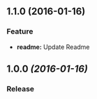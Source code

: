 <a name="1.1.0"></a>
## 1.1.0 (2016-01-16)

### Feature

* **readme:** Update Readme

<a name="1.0.0"></a>
## 1.0.0 *(2016-01-16)*

### Release
